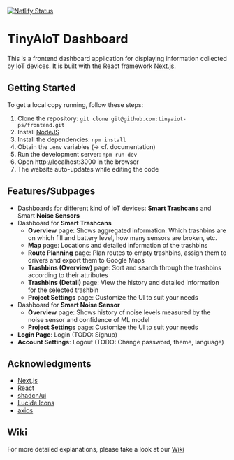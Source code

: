 [![Netlify Status](https://api.netlify.com/api/v1/badges/2947cded-18ff-4548-ade1-f9cb067881b0/deploy-status)](https://app.netlify.com/sites/beamish-cendol-b3537c/deploys)

# TinyAIoT Dashboard

This is a frontend dashboard application for displaying information collected by IoT devices. It is built with the React framework [Next.js](https://nextjs.org/).

## Getting Started

To get a local copy running, follow these steps:

1. Clone the repository: `git clone git@github.com:tinyaiot-ps/frontend.git`
2. Install [NodeJS](https://nodejs.org/en/download/)
3. Install the dependencies: `npm install`
4. Obtain the `.env` variables (-> cf. documentation)
5. Run the development server: `npm run dev`
6. Open http://localhost:3000 in the browser
7. The website auto-updates while editing the code

## Features/Subpages

- Dashboards for different kind of IoT devices: **Smart Trashcans** and Smart **Noise Sensors**
- Dashboard for **Smart Trashcans**
  - **Overview** page: Shows aggregated information: Which trashbins are on which fill and battery level, how many sensors are broken, etc.
  - **Map** page: Locations and detailed information of the trashbins
  - **Route Planning** page: Plan routes to empty trashbins, assign them to drivers and export them to Google Maps
  - **Trashbins (Overview)** page: Sort and search through the trashbins according to their attributes
  - **Trashbins (Detail)** page: View the history and detailed information for the selected trashbin
  - **Project Settings** page: Customize the UI to suit your needs
- Dashboard for **Smart Noise Sensor**
  - **Overview** page: Shows history of noise levels measured by the noise sensor and confidence of ML model
  - **Project Settings** page: Customize the UI to suit your needs
- **Login Page**: Login (TODO: Signup)
- **Account Settings**: Logout (TODO: Change password, theme, language)

## Acknowledgments

- [Next.js](https://nextjs.org/)
- [React](https://reactjs.org/)
- [shadcn/ui](https://ui.shadcn.com/docs)
- [Lucide Icons](https://lucide.dev/icons/)
- [axios](https://axios-http.com/)

## Wiki

For more detailed explanations, please take a look at our [Wiki](https://github.com/tinyaiot-ps/frontend/wiki)
